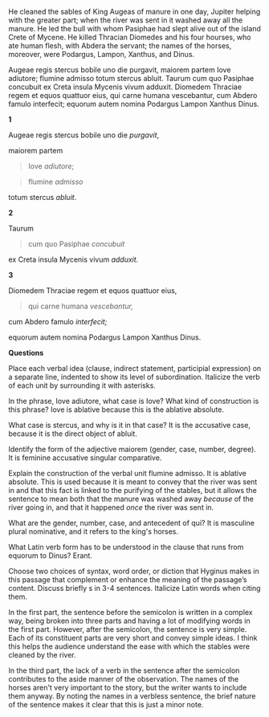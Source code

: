 He cleaned the sables of King Augeas of manure in one day, Jupiter helping with the greater part; when the river was sent in it washed away all the manure.
He led the bull with whom Pasiphae had slept alive out of the island Crete of Mycene.
He killed Thracian Diomedes and his four hourses, who ate human flesh, with Abdera the servant; the names of the horses, moreover, were Podargus, Lampon, Xanthus, and Dinus.

Augeae regis stercus bobile uno die purgavit, maiorem partem Iove adiutore; flumine admisso totum stercus abluit.
Taurum cum quo Pasiphae concubuit ex Creta insula Mycenis vivum adduxit.
Diomedem Thraciae regem et equos quattuor eius, qui carne humana vescebantur, cum Abdero famulo interfecit; equorum autem nomina Podargus Lampon Xanthus Dinus.

**1**

Augeae regis stercus bobile uno die *purgavit*,

maiorem partem

> Iove *adiutore*;

> flumine *admisso*

totum stercus *abluit*.

**2**

Taurum

> cum quo Pasiphae *concubuit*

ex Creta insula Mycenis vivum *adduxit.*

**3**

Diomedem Thraciae regem et equos quattuor eius,

> qui carne humana *vescebantur,*

cum Abdero famulo *interfecit;*

equorum autem nomina Podargus Lampon Xanthus Dinus.

**Questions**

Place each verbal idea (clause, indirect statement, participial expression) on a separate line, indented to show its level of subordination. Italicize the verb of each unit by surrounding it with asterisks.

In the phrase, Iove adiutore, what case is Iove? What kind of construction is this phrase? Iove is ablative because this is the ablative absolute.

What case is stercus, and why is it in that case? It is the accusative case, because it is the direct object of abluit.

Identify the form of the adjective maiorem (gender, case, number, degree). It is feminine accusative singular comparative.

Explain the construction of the verbal unit flumine admisso. It is ablative absolute. This is used because it is meant to convey that the river was sent in and that this fact is linked to the purifying of the stables, but it allows the sentence to mean both that the manure was washed away *because* of the river going in, and that it happened *once* the river was sent in.

What are the gender, number, case, and antecedent of qui? It is masculine plural nominative, and it refers to the king's horses.

What Latin verb form has to be understood in the clause that runs from equorum to Dinus? Erant.

Choose two choices of syntax, word order, or diction that Hyginus makes in this passage that complement or enhance the meaning of the passage’s content. Discuss briefly s in 3-4 sentences. Italicize Latin words when citing them.

In the first part, the sentence before the semicolon is written in a complex way, being broken into three parts and having a lot of modifying words in the first part. However, after the semicolon, the sentence is very simple. Each of its constituent parts are very short and convey simple ideas. I think this helps the audience understand the ease with which the stables were cleaned by the river.

In the third part, the lack of a verb in the sentence after the semicolon contributes to the aside manner of the observation. The names of the horses aren't very important to the story, but the writer wants to include them anyway. By noting the names in a verbless sentence, the brief nature of the sentence makes it clear that this is just a minor note.
